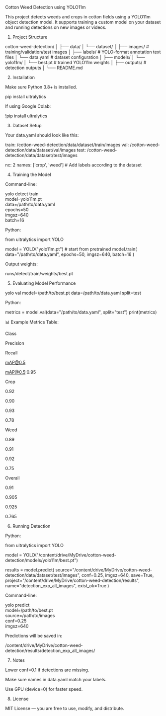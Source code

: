 Cotton Weed Detection using YOLO11m

This project detects weeds and crops in cotton fields using a YOLO11m object detection model. It supports training a custom model on your dataset and running detections on new images or videos.

1. Project Structure

cotton-weed-detection/
│
├── data/
│   └── dataset/
│       ├── images/           # training/validation/test images
│       ├── labels/           # YOLO-format annotation text files
│       └── data.yaml         # dataset configuration
│
├── models/
│   └── yolo11m/
│       └── best.pt           # trained YOLO11m weights
│
├── outputs/                  # detection outputs
│
└── README.md

2. Installation

Make sure Python 3.8+ is installed.

pip install ultralytics

If using Google Colab:

!pip install ultralytics

3. Dataset Setup

Your data.yaml should look like this:

train: /cotton-weed-detection/data/dataset/train/images
val: /cotton-weed-detection/data/dataset/val/images
test: /cotton-weed-detection/data/dataset/test/images

nc: 2
names: ['crop', 'weed']  # Add labels according to the dataset

4. Training the Model

Command-line:

yolo detect train \
    model=yolo11m.pt \
    data=/path/to/data.yaml \
    epochs=50 \
    imgsz=640 \
    batch=16

Python:

from ultralytics import YOLO

model = YOLO("yolo11m.pt")  # start from pretrained
model.train(
    data="/path/to/data.yaml",
    epochs=50,
    imgsz=640,
    batch=16
)

Output weights:

runs/detect/train/weights/best.pt

5. Evaluating Model Performance

yolo val model=/path/to/best.pt data=/path/to/data.yaml split=test

Python:

metrics = model.val(data="/path/to/data.yaml", split="test")
print(metrics)

📊 Example Metrics Table:

Class

Precision

Recall

mAP@0.5

mAP@0.5:0.95

Crop

0.92

0.90

0.93

0.78

Weed

0.89

0.91

0.92

0.75

Overall

0.91

0.905

0.925

0.765

6. Running Detection

Python:

from ultralytics import YOLO

model = YOLO("/content/drive/MyDrive/cotton-weed-detection/models/yolo11m/best.pt")

results = model.predict(
    source="/content/drive/MyDrive/cotton-weed-detection/data/dataset/test/images",
    conf=0.25,
    imgsz=640,
    save=True,
    project="/content/drive/MyDrive/cotton-weed-detection/results",
    name="detection_exp_all_images",
    exist_ok=True
)

Command-line:

yolo predict \
    model=/path/to/best.pt \
    source=/path/to/images \
    conf=0.25 \
    imgsz=640

Predictions will be saved in:

/content/drive/MyDrive/cotton-weed-detection/results/detection_exp_all_images/



7. Notes

Lower conf=0.1 if detections are missing.

Make sure names in data.yaml match your labels.

Use GPU (device=0) for faster speed.

8. License

MIT License — you are free to use, modify, and distribute.

